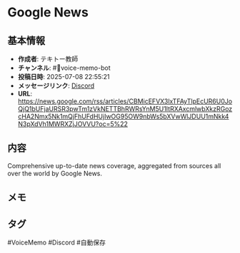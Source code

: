 # Google News

## 基本情報
- **作成者**: テキトー教師
- **チャンネル**: #📣voice-memo-bot
- **投稿日時**: 2025-07-08 22:55:21
- **メッセージリンク**: [Discord](https://discord.com/channels/1206805897398059028/1389747949566820483/1392277913940000849)
- **URL**: https://news.google.com/rss/articles/CBMicEFVX3lxTFAyTlpEcUR6U0JoQjQ1bUFjaURSR3pwTm1zVkNETTBhRWRsYnM5U1ItRXAxcmlwbXkzRGozcHA2Nmx5Nk1mQjFhUFdHUjIwOG95OW9nbWs5bXVwWlJDUU1mNkk4N3pXdVh1MWRXZjJOVVU?oc=5%22

## 内容
Comprehensive up-to-date news coverage, aggregated from sources all over the world by Google News.

## メモ
<!-- ここに感想やメモを記入 -->

## タグ
#VoiceMemo #Discord #自動保存
